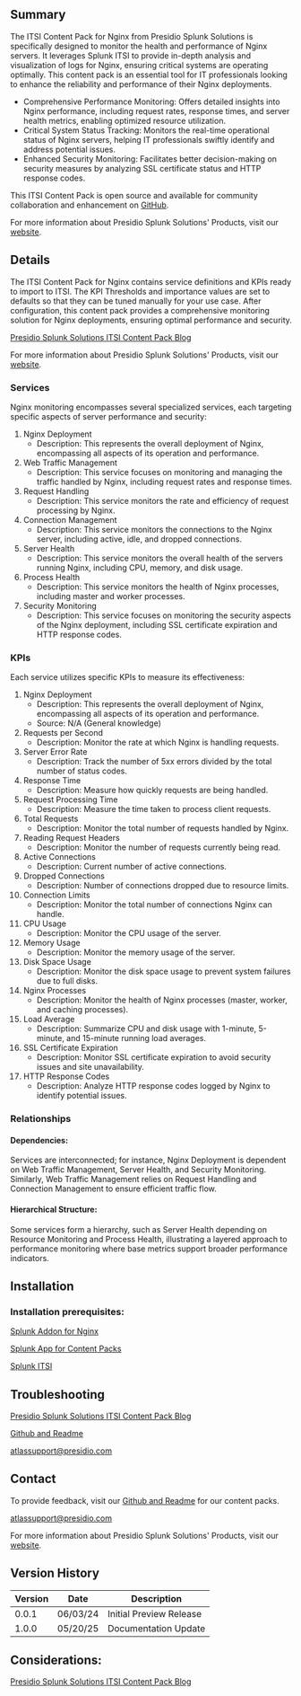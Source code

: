 ## Summary
The ITSI Content Pack for Nginx from Presidio Splunk Solutions is specifically designed to monitor the health and performance of Nginx servers. It leverages Splunk ITSI to provide in-depth analysis and visualization of logs for Nginx, ensuring critical systems are operating optimally. This content pack is an essential tool for IT professionals looking to enhance the reliability and performance of their Nginx deployments.

* Comprehensive Performance Monitoring: Offers detailed insights into Nginx performance, including request rates, response times, and server health metrics, enabling optimized resource utilization.
* Critical System Status Tracking: Monitors the real-time operational status of Nginx servers, helping IT professionals swiftly identify and address potential issues.
* Enhanced Security Monitoring: Facilitates better decision-making on security measures by analyzing SSL certificate status and HTTP response codes.

This ITSI Content Pack is open source and available for community collaboration and enhancement on [GitHub](https://www.github.com/kinneygroup).

For more information about Presidio Splunk Solutions' Products, visit our [website](https://kinneygroup.com/atlas).

## Details
The ITSI Content Pack for Nginx contains service definitions and KPIs ready to import to ITSI. The KPI Thresholds and importance values are set to defaults so that they can be tuned manually for your use case. After configuration, this content pack provides a comprehensive monitoring solution for Nginx deployments, ensuring optimal performance and security.

[Presidio Splunk Solutions ITSI Content Pack Blog](https://kinneygroup.com/blog/installing-itsi-content-packs/)

For more information about Presidio Splunk Solutions' Products, visit our [website](https://kinneygroup.com/atlas).

### Services
Nginx monitoring encompasses several specialized services, each targeting specific aspects of server performance and security:

1. Nginx Deployment
    * Description: This represents the overall deployment of Nginx, encompassing all aspects of its operation and performance.
2. Web Traffic Management
    * Description: This service focuses on monitoring and managing the traffic handled by Nginx, including request rates and response times.
3. Request Handling
    * Description: This service monitors the rate and efficiency of request processing by Nginx.
4. Connection Management
    * Description: This service monitors the connections to the Nginx server, including active, idle, and dropped connections.
5. Server Health
    * Description: This service monitors the overall health of the servers running Nginx, including CPU, memory, and disk usage.
6. Process Health
    * Description: This service monitors the health of Nginx processes, including master and worker processes.
7. Security Monitoring
    * Description: This service focuses on monitoring the security aspects of the Nginx deployment, including SSL certificate expiration and HTTP response codes.

### KPIs
Each service utilizes specific KPIs to measure its effectiveness:

1. Nginx Deployment
    * Description: This represents the overall deployment of Nginx, encompassing all aspects of its operation and performance.
    * Source: N/A (General knowledge)
2. Requests per Second
    * Description: Monitor the rate at which Nginx is handling requests.
3. Server Error Rate
    * Description: Track the number of 5xx errors divided by the total number of status codes.
4. Response Time
    * Description: Measure how quickly requests are being handled.
5. Request Processing Time
    * Description: Measure the time taken to process client requests.
6. Total Requests
    * Description: Monitor the total number of requests handled by Nginx.
7. Reading Request Headers
    * Description: Monitor the number of requests currently being read.
8. Active Connections
    * Description: Current number of active connections.
9. Dropped Connections
    * Description: Number of connections dropped due to resource limits.
10. Connection Limits
    * Description: Monitor the total number of connections Nginx can handle.
11. CPU Usage
    * Description: Monitor the CPU usage of the server.
12. Memory Usage
    * Description: Monitor the memory usage of the server.
13. Disk Space Usage
    * Description: Monitor the disk space usage to prevent system failures due to full disks.
14. Nginx Processes
    * Description: Monitor the health of Nginx processes (master, worker, and caching processes).
15. Load Average
    * Description: Summarize CPU and disk usage with 1-minute, 5-minute, and 15-minute running load averages.
16. SSL Certificate Expiration
    * Description: Monitor SSL certificate expiration to avoid security issues and site unavailability.
17. HTTP Response Codes
    * Description: Analyze HTTP response codes logged by Nginx to identify potential issues.

### Relationships
#### Dependencies:
Services are interconnected; for instance, Nginx Deployment is dependent on Web Traffic Management, Server Health, and Security Monitoring. Similarly, Web Traffic Management relies on Request Handling and Connection Management to ensure efficient traffic flow.

#### Hierarchical Structure:
Some services form a hierarchy, such as Server Health depending on Resource Monitoring and Process Health, illustrating a layered approach to performance monitoring where base metrics support broader performance indicators.

## Installation

### Installation prerequisites:

[Splunk Addon for Nginx](https://splunkbase.splunk.com/app/3258)

[Splunk App for Content Packs](https://splunkbase.splunk.com/app/5391)

[Splunk ITSI](https://www.splunk.com/en_us/products/it-service-intelligence.html)

## Troubleshooting

[Presidio Splunk Solutions ITSI Content Pack Blog](https://kinneygroup.com/blog/installing-itsi-content-packs/)

[Github and Readme](https://www.github.com/kinneygroup)

atlassupport@presidio.com

## Contact

To provide feedback, visit our [Github and Readme](https://www.github.com/kinneygroup) for our content packs.

atlassupport@presidio.com

For more information about Presidio Splunk Solutions' Products, visit our [website](https://kinneygroup.com/atlas).

## Version History

| Version | Date  | Description               |
|---------|-------|---------------------------|
| 0.0.1   | 06/03/24 | Initial Preview Release   |
| 1.0.0   | 05/20/25 | Documentation Update |

## Considerations:

[Presidio Splunk Solutions ITSI Content Pack Blog](https://kinneygroup.com/blog/installing-itsi-content-packs/)
